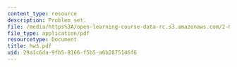 ```yaml
---
content_type: resource
description: Problem set.
file: /media/https%3A/open-learning-course-data-rc.s3.amazonaws.com/2-002-mechanics-and-materials-ii-spring-2004/29a1c6da9fb58166f5b5a6b2875146f6_hw3.pdf
file_type: application/pdf
resourcetype: Document
title: hw3.pdf
uid: 29a1c6da-9fb5-8166-f5b5-a6b2875146f6
---
```

